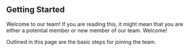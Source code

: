 ## Getting Started

Welcome to our team! If you are reading this, it might mean that you are either a potential member or new member of our team. Welcome!

Outlined in this page are the basic steps for joining the team.